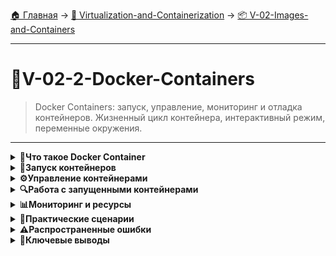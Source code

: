 [🏠 Главная](../../README.md) → [🐳 Virtualization-and-Containerization](../../README.md#-virtualization-and-containerization) → [📦 V-02-Images-and-Containers](../../README.md#-v-02-images-and-containers)

---

# 🐳V-02-2-Docker-Containers
> Docker Containers: запуск, управление, мониторинг и отладка контейнеров. Жизненный цикл контейнера, интерактивный режим, переменные окружения.

---

<details>
<summary><b>🎯Что такое Docker Container</b></summary>

---

### Основные понятия

```text
# Docker Container - запущенный экземпляр образа

┌─────────────────────────────────┐
│         Контейнер               │
│        (running nginx)          │
├─────────────────────────────────┤
│  Read-write слой (контейнер)    │
├─────────────────────────────────┤
│  Read-only слои (образ)         │
│  +───────────────────────────+  │
│  │    App & Config           │  │
│  +───────────────────────────+  │
│  │    Dependencies           │  │
│  +───────────────────────────+  │
│  │    Base Image             │  │
│  +───────────────────────────+  │
└─────────────────────────────────┘
```

**Ключевые характеристики:**
- ✅ **Изолированные** - собственное пространство процессов, сети, файлов
- ✅ **Эфемерные** - данные теряются при удалении контейнера
- ✅ **Легковесные** - быстрый запуск и остановка
- ✅ **Портативные** - одинаково работают на любой системе с Docker

### Жизненный цикл контейнера

```text
Создан (created) → Запущен (running) → Остановлен (stopped) → Удален (removed)
     ↓                    ↓                   ↓
docker create    docker start       docker stop     docker rm
docker run                              docker restart
```

---

</details>

<details>
<summary><b>🚀Запуск контейнеров</b></summary>

---

### Основные команды запуска

```bash
# Запуск контейнера в фоновом режиме
docker run -d nginx:latest

# Запуск с именем
docker run -d --name my-nginx nginx:latest

# Запуск с пробросом портов
docker run -d -p 8080:80 nginx:latest

# Запуск с пробросом всех портов
docker run -d -P nginx:latest

# Запуск и автоматическое удаление после остановки
docker run -d --rm nginx:latest
```

### Интерактивный режим

```bash
# Запуск в интерактивном режиме с терминалом
docker run -it ubuntu:latest /bin/bash

# Запуск с подключением к STDIN
docker run -i ubuntu:latest cat

# Комбинированный режим
docker run -it --name my-container ubuntu:latest
```

### Переменные окружения

```bash
# Установка переменных окружения
docker run -d -e "ENV=production" -e "DEBUG=false" nginx:latest

# Чтение переменных из файла
docker run -d --env-file .env nginx:latest

# Просмотр переменных окружения запущенного контейнера
docker exec my-container env
```

---

</details>

<details>
<summary><b>⚙️Управление контейнерами</b></summary>

---

### Мониторинг состояния

```bash
# Просмотр запущенных контейнеров
docker ps

# Просмотр всех контейнеров (включая остановленные)
docker ps -a

# Просмотр последнего созданного контейнера
docker ps -l

# Просмотр только ID контейнеров
docker ps -q

# Просмотр с форматированием вывода
docker ps --format "table {{.Names}}\t{{.Status}}\t{{.Ports}}"
```

### Управление жизненным циклом

```bash
# Остановка контейнера
docker stop my-container

# Принудительная остановка
docker kill my-container

# Перезапуск контейнера
docker restart my-container

# Пауза контейнера
docker pause my-container

# Возобновление контейнера
docker unpause my-container

# Удаление контейнера
docker rm my-container

# Принудительное удаление запущенного контейнера
docker rm -f my-container
```

### Пакетные операции

```bash
# Остановка всех контейнеров
docker stop $(docker ps -q)

# Удаление всех остановленных контейнеров
docker container prune

# Удаление всех контейнеров (опасно!)
docker rm -f $(docker ps -aq)
```

---

</details>

<details>
<summary><b>🔍Работа с запущенными контейнерами</b></summary>

---

### Выполнение команд внутри контейнера

```bash
# Выполнение команды в запущенном контейнере
docker exec my-container ls -la

# Интерактивное подключение к контейнеру
docker exec -it my-container /bin/bash

# Выполнение команды от имени определенного пользователя
docker exec -it --user root my-container /bin/bash

# Создание интерактивной сессии
docker exec -it my-container sh
```

### Просмотр логов и информации

```bash
# Просмотр логов в реальном времени
docker logs -f my-container

# Просмотр последних N строк
docker logs --tail 100 my-container

# Просмотр логов с временными метками
docker logs -tf my-container

# Просмотр детальной информации о контейнере
docker inspect my-container

# Просмотр конкретной информации
docker inspect --format='{{.NetworkSettings.IPAddress}}' my-container
```

### Копирование файлов

```bash
# Копирование файла из контейнера на хост
docker cp my-container:/etc/nginx/nginx.conf ./nginx.conf

# Копирование файла с хоста в контейнер
docker cp ./config.json my-container:/app/config.json

# Копирование директории
docker cp my-container:/var/log/nginx/ ./logs/
```

---

</details>

<details>
<summary><b>📊Мониторинг и ресурсы</b></summary>

---

### Мониторинг производительности

```bash
# Просмотр статистики в реальном времени
docker stats

# Просмотр статистики конкретных контейнеров
docker stats my-container1 my-container2

# Просмотр статистики без потокового вывода
docker stats --no-stream

# Просмотр процессов внутри контейнера
docker top my-container
```

### Ограничение ресурсов

```bash
# Ограничение памяти
docker run -d --memory=512m nginx:latest

# Ограничение CPU
docker run -d --cpus=1.5 nginx:latest

# Ограничение CPU через shares
docker run -d --cpu-shares=512 nginx:latest

# Ограничение памяти + swap
docker run -d --memory=512m --memory-swap=1g nginx:latest

# Ограничение I/O
docker run -d --device-read-bps /dev/sda:1mb nginx:latest
```

### Проверка здоровья

```bash
# Просмотр информации о ресурсах
docker system df

# Проверка дискового использования
docker system df -v

# Просмотр событий Docker
docker system events
```

---

</details>

<details>
<summary><b>🎯Практические сценарии</b></summary>

---

### Отладка и диагностика

```bash
# Сценарий 1: Диагностика проблем с запуском
docker logs my-container
docker inspect my-container
docker exec -it my-container bash

# Сценарий 2: Анализ использования ресурсов
docker stats my-container
docker top my-container
docker exec my-container ps aux

# Сценарий 3: Резервное копирование данных
docker commit my-container my-backup:$(date +%Y%m%d)
docker save -o my-backup.tar my-backup:latest
```

### Разработка и тестирование

```bash
# Сценарий 1: Разработка с hot-reload
docker run -d -v $(pwd):/app -p 3000:3000 node:latest

# Сценарий 2: Тестирование в изолированном окружении
docker run --rm -it -v $(pwd):/test ubuntu:latest /test/run-tests.sh

# Сценарий 3: Временная база данных для тестов
docker run -d --rm --name test-db -e POSTGRES_PASSWORD=test postgres:latest
```

### Автоматизация

```bash
# Скрипт для очистки остановленных контейнеров
docker container prune -f

# Скрипт для перезапуска всех контейнеров
docker restart $(docker ps -q)

# Скрипт для бэкапа конфигураций
docker cp my-container:/etc/nginx/ ./backup/nginx-$(date +%Y%m%d)
```

---

</details>

<details>
<summary><b>⚠️Распространенные ошибки</b></summary>

---

### Проблемы и решения

```text
❌"Port is already allocated"
✅Используйте другой порт или остановите конфликтующий контейнер

❌"Container name is already in use"  
✅Используйте другое имя или удалите старый контейнер

❌"Cannot connect to the Docker daemon"
✅Проверьте, запущен ли Docker демон

❌"No such container"
✅Проверьте правильность имени контейнера через docker ps -a

❌"Permission denied"
✅Используйте sudo или добавьте пользователя в группу docker
```

### Best Practices

```text
✅Всегда используйте --rm для временных контейнеров
✅Давайте осмысленные имена контейнерам (--name)
✅Используйте конкретные версии образов, не latest
✅Ограничивайте ресурсы в production
✅Регулярно очищайте остановленные контейнеры
✅Используйте .dockerignore для уменьшения контекста сборки
```

---

</details>

<details>
<summary><b>🎯Ключевые выводы</b></summary>

---

### Основные концепции

```text
1. 🚀Контейнеры - это запущенные экземпляры образов
2. ⚡Быстрый запуск и остановка благодаря слоистой архитектуре  
3. 🔄Эфемерная природа - данные теряются при удалении
4. 🛠️Полный контроль через CLI команды
5. 📊Мониторинг ресурсов в реальном времени
```

---

</details>

